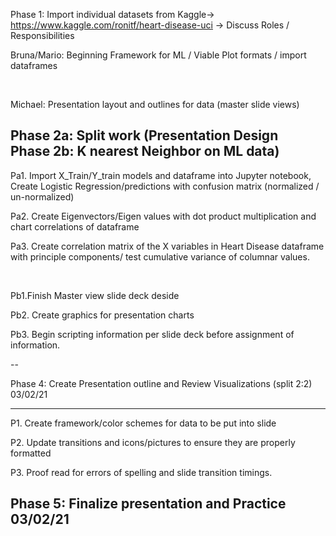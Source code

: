 

Phase 1: Import individual datasets from Kaggle-> https://www.kaggle.com/ronitf/heart-disease-uci -> Discuss Roles / Responsibilities
<p> Bruna/Mario: Beginning Framework for ML / Viable Plot formats / import dataframes </p>
<br>
<p> Michael: Presentation layout and outlines for data (master slide views) </p>
<h2> Phase 2a: Split work (Presentation Design 
 <br>
Phase 2b: K nearest Neighbor on ML data) </h2>
 Pa1. Import X_Train/Y_train models and dataframe into Jupyter notebook,
      Create Logistic Regression/predictions with confusion matrix (normalized / un-normalized)
 
 Pa2. Create Eigenvectors/Eigen values with dot product multiplication and chart correlations of dataframe
  
 <p> Pa3. Create correlation matrix of the X variables in Heart Disease dataframe with principle components/ test cumulative variance of columnar values. </P>
<br>

 Pb1.Finish Master view slide deck deside
  
 Pb2. Create graphics for presentation charts

 <p> Pb3. Begin scripting information per slide deck before assignment of information. </p>
--

Phase 4: Create Presentation outline and Review Visualizations (split 2:2) 03/02/21

---
 P1. Create framework/color schemes for data to be put into slide
 
 P2. Update transitions and icons/pictures to ensure they are properly formatted
 
 P3. Proof read for errors of spelling and slide transition timings.

Phase 5: Finalize presentation and Practice 03/02/21
----
